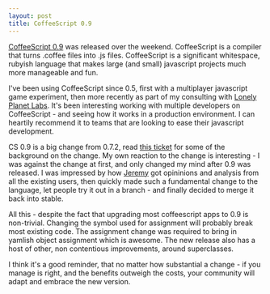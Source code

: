 ```yaml
---
layout: post
title: CoffeeScript 0.9
---
```


[CoffeeScript 0.9](http://jashkenas.github.com/coffee-script/) was released over the weekend. CoffeeScript is a compiler that turns .coffee files into .js files. CoffeeScript is a significant whitespace, rubyish language that makes large (and small) javascript projects much more manageable and fun.

I've been using CoffeeScript since 0.5, first with a multiplayer javascript game experiment, then more recently as part of my consulting with [Lonely Planet Labs](http://lplabs.com/). It's been interesting working with multiple developers on CoffeeScript - and seeing how it works in a production environment. I can heartily recommend it to teams that are looking to ease their javascript development.

CS 0.9 is a big change from 0.7.2, read [this ticket](http://github.com/jashkenas/coffee-script/issues/closed#issue/541) for some of the background on the change. My own reaction to the change is interesting - I was against the change at first, and only changed my mind after 0.9 was released. I was impressed by how [Jeremy](http://github.com/jashkenas/) got opininions and analysis from all the existing users, then quickly made such a fundamental change to the language, let people try it out in a branch - and finally decided to merge it back into stable.

All this - despite the fact that upgrading most coffeescript apps to 0.9 is non-trivial. Changing the symbol used for assignment will probably break most existing code. The assignment change was required to bring in yamlish object assignment which is awesome. The new release also has a host of other, non contentious improvements, around superclasses.

I think it's a good reminder, that no matter how substantial a change - if you manage is right, and the benefits outweigh the costs, your community will adapt and embrace the new version.

